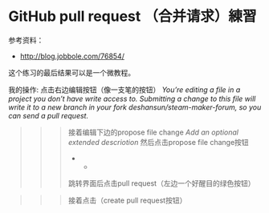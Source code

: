 # GitHub pull request （合并请求）練習

参考资料：

- http://blog.jobbole.com/76854/

这个练习的最后结果可以是一个微教程。

我的操作: 点击右边编辑按钮（像一支笔的按钮）
*You’re editing a file in a project you don’t have write access to. Submitting a change to this file will write it to a new branch in your fork deshansun/steam-maker-forum, so you can send a pull request.*
>>> 接着编辑下边的propose file change
>>> *Add an optional extended descriotion*
>>> 然后点击propose file change按钮
>>> * *
>>> 跳转界面后点击pull request（左边一个好醒目的绿色按钮）

>>> 接着点击（create pull request按钮）
